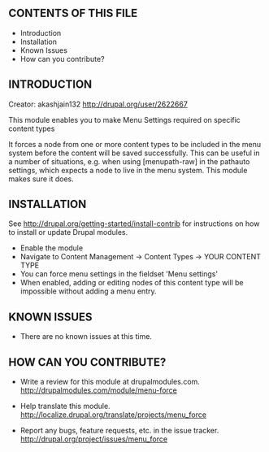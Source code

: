 
CONTENTS OF THIS FILE
---------------------

 * Introduction
 * Installation
 * Known Issues
 * How can you contribute?


INTRODUCTION
------------

Creator: akashjain132 <http://drupal.org/user/2622667>

This module enables you to make Menu Settings required on specific content types

It forces a node from one or more content types to be included in the menu system
before the content will be saved successfully. This can be useful in a number of
situations, e.g. when using [menupath-raw] in the pathauto settings, which expects
a node to live in the menu system. This module makes sure it does.


INSTALLATION
------------

See http://drupal.org/getting-started/install-contrib for instructions on
how to install or update Drupal modules.

- Enable the module
- Navigate to Content Management -> Content Types -> YOUR CONTENT TYPE
- You can force menu settings in the fieldset 'Menu settings'
- When enabled, adding or editing nodes of this content type will be impossible
  without adding a menu entry.


KNOWN ISSUES
------------

- There are no known issues at this time.


HOW CAN YOU CONTRIBUTE?
---------------------

- Write a review for this module at drupalmodules.com.
  http://drupalmodules.com/module/menu-force

- Help translate this module.
  http://localize.drupal.org/translate/projects/menu_force

- Report any bugs, feature requests, etc. in the issue tracker.
  http://drupal.org/project/issues/menu_force
